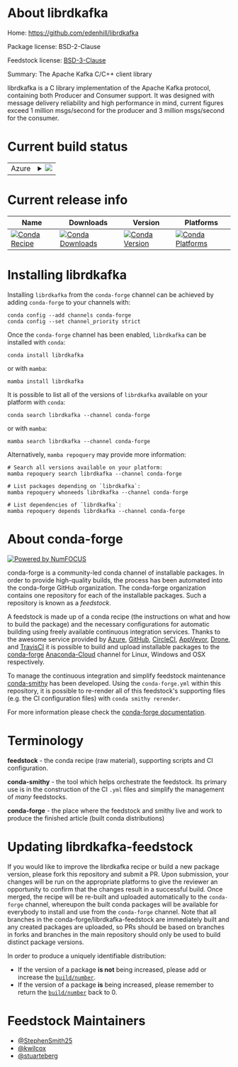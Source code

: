 About librdkafka
================

Home: https://github.com/edenhill/librdkafka

Package license: BSD-2-Clause

Feedstock license: [BSD-3-Clause](https://github.com/conda-forge/librdkafka-feedstock/blob/main/LICENSE.txt)

Summary: The Apache Kafka C/C++ client library

librdkafka is a C library implementation of the Apache Kafka protocol,
containing both Producer and Consumer support. It was designed with message
delivery reliability and high performance in mind, current figures exceed 1
million msgs/second for the producer and 3 million msgs/second for the
consumer.


Current build status
====================


<table>
    
  <tr>
    <td>Azure</td>
    <td>
      <details>
        <summary>
          <a href="https://dev.azure.com/conda-forge/feedstock-builds/_build/latest?definitionId=563&branchName=main">
            <img src="https://dev.azure.com/conda-forge/feedstock-builds/_apis/build/status/librdkafka-feedstock?branchName=main">
          </a>
        </summary>
        <table>
          <thead><tr><th>Variant</th><th>Status</th></tr></thead>
          <tbody><tr>
              <td>linux_64_openssl1.1.1</td>
              <td>
                <a href="https://dev.azure.com/conda-forge/feedstock-builds/_build/latest?definitionId=563&branchName=main">
                  <img src="https://dev.azure.com/conda-forge/feedstock-builds/_apis/build/status/librdkafka-feedstock?branchName=main&jobName=linux&configuration=linux_64_openssl1.1.1" alt="variant">
                </a>
              </td>
            </tr><tr>
              <td>linux_64_openssl3</td>
              <td>
                <a href="https://dev.azure.com/conda-forge/feedstock-builds/_build/latest?definitionId=563&branchName=main">
                  <img src="https://dev.azure.com/conda-forge/feedstock-builds/_apis/build/status/librdkafka-feedstock?branchName=main&jobName=linux&configuration=linux_64_openssl3" alt="variant">
                </a>
              </td>
            </tr><tr>
              <td>linux_aarch64_openssl1.1.1</td>
              <td>
                <a href="https://dev.azure.com/conda-forge/feedstock-builds/_build/latest?definitionId=563&branchName=main">
                  <img src="https://dev.azure.com/conda-forge/feedstock-builds/_apis/build/status/librdkafka-feedstock?branchName=main&jobName=linux&configuration=linux_aarch64_openssl1.1.1" alt="variant">
                </a>
              </td>
            </tr><tr>
              <td>linux_aarch64_openssl3</td>
              <td>
                <a href="https://dev.azure.com/conda-forge/feedstock-builds/_build/latest?definitionId=563&branchName=main">
                  <img src="https://dev.azure.com/conda-forge/feedstock-builds/_apis/build/status/librdkafka-feedstock?branchName=main&jobName=linux&configuration=linux_aarch64_openssl3" alt="variant">
                </a>
              </td>
            </tr><tr>
              <td>linux_ppc64le_openssl1.1.1</td>
              <td>
                <a href="https://dev.azure.com/conda-forge/feedstock-builds/_build/latest?definitionId=563&branchName=main">
                  <img src="https://dev.azure.com/conda-forge/feedstock-builds/_apis/build/status/librdkafka-feedstock?branchName=main&jobName=linux&configuration=linux_ppc64le_openssl1.1.1" alt="variant">
                </a>
              </td>
            </tr><tr>
              <td>linux_ppc64le_openssl3</td>
              <td>
                <a href="https://dev.azure.com/conda-forge/feedstock-builds/_build/latest?definitionId=563&branchName=main">
                  <img src="https://dev.azure.com/conda-forge/feedstock-builds/_apis/build/status/librdkafka-feedstock?branchName=main&jobName=linux&configuration=linux_ppc64le_openssl3" alt="variant">
                </a>
              </td>
            </tr><tr>
              <td>osx_64_openssl1.1.1</td>
              <td>
                <a href="https://dev.azure.com/conda-forge/feedstock-builds/_build/latest?definitionId=563&branchName=main">
                  <img src="https://dev.azure.com/conda-forge/feedstock-builds/_apis/build/status/librdkafka-feedstock?branchName=main&jobName=osx&configuration=osx_64_openssl1.1.1" alt="variant">
                </a>
              </td>
            </tr><tr>
              <td>osx_64_openssl3</td>
              <td>
                <a href="https://dev.azure.com/conda-forge/feedstock-builds/_build/latest?definitionId=563&branchName=main">
                  <img src="https://dev.azure.com/conda-forge/feedstock-builds/_apis/build/status/librdkafka-feedstock?branchName=main&jobName=osx&configuration=osx_64_openssl3" alt="variant">
                </a>
              </td>
            </tr><tr>
              <td>osx_arm64_openssl1.1.1</td>
              <td>
                <a href="https://dev.azure.com/conda-forge/feedstock-builds/_build/latest?definitionId=563&branchName=main">
                  <img src="https://dev.azure.com/conda-forge/feedstock-builds/_apis/build/status/librdkafka-feedstock?branchName=main&jobName=osx&configuration=osx_arm64_openssl1.1.1" alt="variant">
                </a>
              </td>
            </tr><tr>
              <td>osx_arm64_openssl3</td>
              <td>
                <a href="https://dev.azure.com/conda-forge/feedstock-builds/_build/latest?definitionId=563&branchName=main">
                  <img src="https://dev.azure.com/conda-forge/feedstock-builds/_apis/build/status/librdkafka-feedstock?branchName=main&jobName=osx&configuration=osx_arm64_openssl3" alt="variant">
                </a>
              </td>
            </tr><tr>
              <td>win_64_openssl1.1.1</td>
              <td>
                <a href="https://dev.azure.com/conda-forge/feedstock-builds/_build/latest?definitionId=563&branchName=main">
                  <img src="https://dev.azure.com/conda-forge/feedstock-builds/_apis/build/status/librdkafka-feedstock?branchName=main&jobName=win&configuration=win_64_openssl1.1.1" alt="variant">
                </a>
              </td>
            </tr><tr>
              <td>win_64_openssl3</td>
              <td>
                <a href="https://dev.azure.com/conda-forge/feedstock-builds/_build/latest?definitionId=563&branchName=main">
                  <img src="https://dev.azure.com/conda-forge/feedstock-builds/_apis/build/status/librdkafka-feedstock?branchName=main&jobName=win&configuration=win_64_openssl3" alt="variant">
                </a>
              </td>
            </tr>
          </tbody>
        </table>
      </details>
    </td>
  </tr>
</table>

Current release info
====================

| Name | Downloads | Version | Platforms |
| --- | --- | --- | --- |
| [![Conda Recipe](https://img.shields.io/badge/recipe-librdkafka-green.svg)](https://anaconda.org/conda-forge/librdkafka) | [![Conda Downloads](https://img.shields.io/conda/dn/conda-forge/librdkafka.svg)](https://anaconda.org/conda-forge/librdkafka) | [![Conda Version](https://img.shields.io/conda/vn/conda-forge/librdkafka.svg)](https://anaconda.org/conda-forge/librdkafka) | [![Conda Platforms](https://img.shields.io/conda/pn/conda-forge/librdkafka.svg)](https://anaconda.org/conda-forge/librdkafka) |

Installing librdkafka
=====================

Installing `librdkafka` from the `conda-forge` channel can be achieved by adding `conda-forge` to your channels with:

```
conda config --add channels conda-forge
conda config --set channel_priority strict
```

Once the `conda-forge` channel has been enabled, `librdkafka` can be installed with `conda`:

```
conda install librdkafka
```

or with `mamba`:

```
mamba install librdkafka
```

It is possible to list all of the versions of `librdkafka` available on your platform with `conda`:

```
conda search librdkafka --channel conda-forge
```

or with `mamba`:

```
mamba search librdkafka --channel conda-forge
```

Alternatively, `mamba repoquery` may provide more information:

```
# Search all versions available on your platform:
mamba repoquery search librdkafka --channel conda-forge

# List packages depending on `librdkafka`:
mamba repoquery whoneeds librdkafka --channel conda-forge

# List dependencies of `librdkafka`:
mamba repoquery depends librdkafka --channel conda-forge
```


About conda-forge
=================

[![Powered by
NumFOCUS](https://img.shields.io/badge/powered%20by-NumFOCUS-orange.svg?style=flat&colorA=E1523D&colorB=007D8A)](https://numfocus.org)

conda-forge is a community-led conda channel of installable packages.
In order to provide high-quality builds, the process has been automated into the
conda-forge GitHub organization. The conda-forge organization contains one repository
for each of the installable packages. Such a repository is known as a *feedstock*.

A feedstock is made up of a conda recipe (the instructions on what and how to build
the package) and the necessary configurations for automatic building using freely
available continuous integration services. Thanks to the awesome service provided by
[Azure](https://azure.microsoft.com/en-us/services/devops/), [GitHub](https://github.com/),
[CircleCI](https://circleci.com/), [AppVeyor](https://www.appveyor.com/),
[Drone](https://cloud.drone.io/welcome), and [TravisCI](https://travis-ci.com/)
it is possible to build and upload installable packages to the
[conda-forge](https://anaconda.org/conda-forge) [Anaconda-Cloud](https://anaconda.org/)
channel for Linux, Windows and OSX respectively.

To manage the continuous integration and simplify feedstock maintenance
[conda-smithy](https://github.com/conda-forge/conda-smithy) has been developed.
Using the ``conda-forge.yml`` within this repository, it is possible to re-render all of
this feedstock's supporting files (e.g. the CI configuration files) with ``conda smithy rerender``.

For more information please check the [conda-forge documentation](https://conda-forge.org/docs/).

Terminology
===========

**feedstock** - the conda recipe (raw material), supporting scripts and CI configuration.

**conda-smithy** - the tool which helps orchestrate the feedstock.
                   Its primary use is in the construction of the CI ``.yml`` files
                   and simplify the management of *many* feedstocks.

**conda-forge** - the place where the feedstock and smithy live and work to
                  produce the finished article (built conda distributions)


Updating librdkafka-feedstock
=============================

If you would like to improve the librdkafka recipe or build a new
package version, please fork this repository and submit a PR. Upon submission,
your changes will be run on the appropriate platforms to give the reviewer an
opportunity to confirm that the changes result in a successful build. Once
merged, the recipe will be re-built and uploaded automatically to the
`conda-forge` channel, whereupon the built conda packages will be available for
everybody to install and use from the `conda-forge` channel.
Note that all branches in the conda-forge/librdkafka-feedstock are
immediately built and any created packages are uploaded, so PRs should be based
on branches in forks and branches in the main repository should only be used to
build distinct package versions.

In order to produce a uniquely identifiable distribution:
 * If the version of a package **is not** being increased, please add or increase
   the [``build/number``](https://docs.conda.io/projects/conda-build/en/latest/resources/define-metadata.html#build-number-and-string).
 * If the version of a package **is** being increased, please remember to return
   the [``build/number``](https://docs.conda.io/projects/conda-build/en/latest/resources/define-metadata.html#build-number-and-string)
   back to 0.

Feedstock Maintainers
=====================

* [@StephenSmith25](https://github.com/StephenSmith25/)
* [@kwilcox](https://github.com/kwilcox/)
* [@stuarteberg](https://github.com/stuarteberg/)

